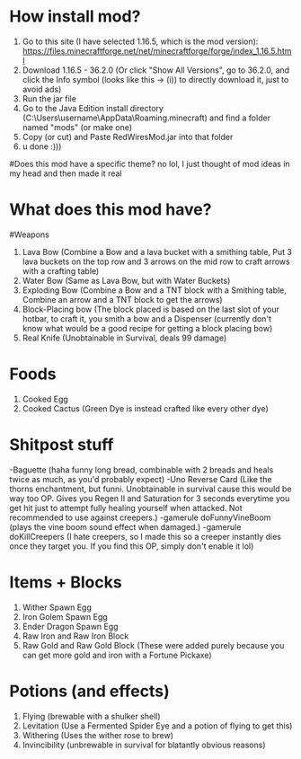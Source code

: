 # How install mod?
1. Go to this site (I have selected 1.16.5, which is the mod version): https://files.minecraftforge.net/net/minecraftforge/forge/index_1.16.5.html
2. Download 1.16.5 - 36.2.0 (Or click "Show All Versions", go to 36.2.0, and click the Info symbol (looks like this -> (i)) to directly download it, just to avoid ads)
3. Run the jar file
4. Go to the Java Edition install directory (C:\Users\username\AppData\Roaming\.minecraft) and find a folder named "mods" (or make one)
5. Copy (or cut) and Paste RedWiresMod.jar into that folder
6. u done :)))

#Does this mod have a specific theme?
no lol, I just thought of mod ideas in my head and then made it real

# What does this mod have?

#Weapons
1. Lava Bow (Combine a Bow and a lava bucket with a smithing table, Put 3 lava buckets on the top row and 3 arrows on the mid row to craft arrows with a crafting table)
2. Water Bow (Same as Lava Bow, but with Water Buckets)
3. Exploding Bow (Combine a Bow and a TNT block with a Smithing table, Combine an arrow and a TNT block to get the arrows)
4. Block-Placing bow (The block placed is based on the last slot of your hotbar, to craft it, you smith a bow and a Dispenser (currently don't know what would be a good recipe for getting a block placing bow)
5. Real Knife (Unobtainable in Survival, deals 99 damage)

# Foods
1. Cooked Egg
2. Cooked Cactus (Green Dye is instead crafted like every other dye)

# Shitpost stuff
-Baguette (haha funny long bread, combinable with 2 breads and heals twice as much, as you'd probably expect)
-Uno Reverse Card (Like the thorns enchantment, but funni. Unobtainable in survival cause this would be way too OP. Gives you Regen II and Saturation for 3 seconds everytime you get hit just to attempt fully healing yourself when attacked. Not recommended to use against creepers.)
-gamerule doFunnyVineBoom (plays the vine boom sound effect when damaged.)
-gamerule doKillCreepers (I hate creepers, so I made this so a creeper instantly dies once they target you. If you find this OP, simply don't enable it lol)

# Items + Blocks
1. Wither Spawn Egg
2. Iron Golem Spawn Egg
3. Ender Dragon Spawn Egg
4. Raw Iron and Raw Iron Block
5. Raw Gold and Raw Gold Block (These were added purely because you can get more gold and iron with a Fortune Pickaxe)

# Potions (and effects)
1. Flying (brewable with a shulker shell)
2. Levitation (Use a Fermented Spider Eye and a potion of flying to get this)
3. Withering (Uses the wither rose to brew)
4. Invincibility (unbrewable in survival for blatantly obvious reasons)

